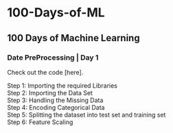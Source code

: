 # 100-Days-of-ML
## 100 Days of Machine Learning

### Date PreProcessing | Day 1
Check out the code [here].

Step 1: Importing the required Libraries  
Step 2: Importing the Data Set  
Step 3: Handling the Missing Data  
Step 4: Encoding Categorical Data  
Step 5: Splitting the dataset into test set and training set  
Step 6: Feature Scaling  
